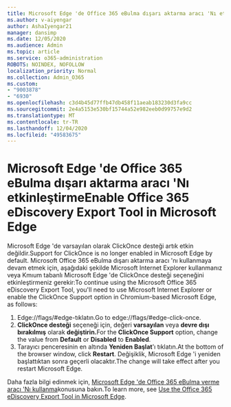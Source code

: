 ```yaml
---
title: Microsoft Edge 'de Office 365 eBulma dışarı aktarma aracı 'Nı etkinleştirme
ms.author: v-aiyengar
author: AshaIyengar21
manager: dansimp
ms.date: 12/05/2020
ms.audience: Admin
ms.topic: article
ms.service: o365-administration
ROBOTS: NOINDEX, NOFOLLOW
localization_priority: Normal
ms.collection: Admin_O365
ms.custom:
- "9003878"
- "6930"
ms.openlocfilehash: c3d4b45d77ffb47db458f11aeab183230d3fa9cc
ms.sourcegitcommit: 2e4a5153e530bf15744a52e982eeb0d99757e9d2
ms.translationtype: MT
ms.contentlocale: tr-TR
ms.lasthandoff: 12/04/2020
ms.locfileid: "49583675"
---
```

# <a name="enable-office-365-ediscovery-export-tool-in-microsoft-edge"></a><span data-ttu-id="7e257-102">Microsoft Edge 'de Office 365 eBulma dışarı aktarma aracı 'Nı etkinleştirme</span><span class="sxs-lookup"><span data-stu-id="7e257-102">Enable Office 365 eDiscovery Export Tool in Microsoft Edge</span></span>

<span data-ttu-id="7e257-103">Microsoft Edge 'de varsayılan olarak ClickOnce desteği artık etkin değildir.</span><span class="sxs-lookup"><span data-stu-id="7e257-103">Support for ClickOnce is no longer enabled in Microsoft Edge by default.</span></span> <span data-ttu-id="7e257-104">Microsoft Office 365 eBulma dışarı aktarma aracı 'nı kullanmaya devam etmek için, aşağıdaki şekilde Microsoft Internet Explorer kullanmanız veya Kmıum tabanlı Microsoft Edge 'de ClickOnce desteği seçeneğini etkinleştirmeniz gerekir:</span><span class="sxs-lookup"><span data-stu-id="7e257-104">To continue using the Microsoft Office 365 eDiscovery Export Tool, you'll need to use Microsoft Internet Explorer or enable the ClickOnce Support option in Chromium-based Microsoft Edge, as follows:</span></span>

1. <span data-ttu-id="7e257-105">Edge://flags/#edge-tıklatın.</span><span class="sxs-lookup"><span data-stu-id="7e257-105">Go to edge://flags/#edge-click-once.</span></span>
1. <span data-ttu-id="7e257-106">**ClickOnce desteği** seçeneği için, değeri **varsayılan** veya **devre dışı bırakılmış** olarak **değiştirin.**</span><span class="sxs-lookup"><span data-stu-id="7e257-106">For the **ClickOnce Support** option, change the value from **Default** or **Disabled** to **Enabled**.</span></span>
1. <span data-ttu-id="7e257-107">Tarayıcı penceresinin en altında **Yeniden Başlat**'ı tıklatın.</span><span class="sxs-lookup"><span data-stu-id="7e257-107">At the bottom of the browser window, click **Restart**.</span></span> <span data-ttu-id="7e257-108">Değişiklik, Microsoft Edge 'i yeniden başlattıktan sonra geçerli olacaktır.</span><span class="sxs-lookup"><span data-stu-id="7e257-108">The change will take effect after you restart Microsoft Edge.</span></span>

<span data-ttu-id="7e257-109">Daha fazla bilgi edinmek için, [Microsoft Edge 'de Office 365 eBulma verme aracı 'Nı kullanma](https://go.microsoft.com/fwlink/?linkid=2111611)konusuna bakın.</span><span class="sxs-lookup"><span data-stu-id="7e257-109">To learn more, see [Use the Office 365 eDiscovery Export Tool in Microsoft Edge](https://go.microsoft.com/fwlink/?linkid=2111611).</span></span>
